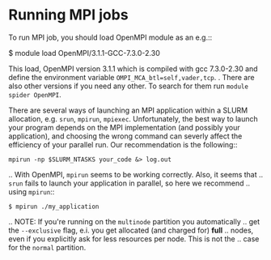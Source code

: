 

Running MPI jobs
================

To run MPI job, you should load OpenMPI module as an e.g.::

   $ module load OpenMPI/3.1.1-GCC-7.3.0-2.30

This load, OpenMPI version 3.1.1 which is compiled with gcc 7.3.0-2.30 and define the environment variable ``OMPI_MCA_btl=self,vader,tcp``.
. There are also other versions if you need any other. To search for them run ``module spider OpenMPI``. 
   

There are several ways of launching an MPI application within a SLURM
allocation, e.g. ``srun``, ``mpirun``, ``mpiexec``.
Unfortunately, the best way to launch your program depends on the MPI
implementation (and possibly your application), and choosing the wrong command
can severly affect the efficiency of your parallel run. Our recommendation is
the following::

    mpirun -np $SLURM_NTASKS your_code &> log.out



.. With OpenMPI, ``mpirun`` seems to be working correctly. Also, it seems that
.. ``srun`` fails to launch your application in parallel, so here we recommend
.. using ``mpirun``::

    $ mpirun ./my_application

.. NOTE: If you're running on the ``multinode`` partition you automatically
.. get the ``--exclusive`` flag, e.i. you get allocated (and charged for) **full**
.. nodes, even if you explicitly ask for less resources per node. This is not the
.. case for the ``normal`` partition.

